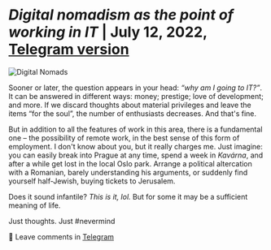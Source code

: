 # *Digital nomadism as the point of working in IT* | July 12, 2022, [Telegram version](https://t.me/sinblog/20)

![Digital Nomads](https://user-images.githubusercontent.com/81878781/180451782-6eac9f7d-1124-416a-a3b1-ed7a158ef5a8.png)

Sooner or later, the question appears in your head: *“why am I going to IT?”*. It can be answered in different ways: money; prestige; love of development; and more.
If we discard thoughts about material privileges and leave the items “for the soul”, the number of enthusiasts decreases. And that's fine.

But in addition to all the features of work in this area, there is a fundamental one – the possibility of remote work, in the best sense of this form of employment.
I don't know about you, but it really charges me. Just imagine: you can easily break into Prague at any time, spend a week in *Kavárna*, and after a while get lost in the local Oslo park. Arrange a political altercation with a Romanian, barely understanding his arguments, or suddenly find yourself half-Jewish, buying tickets to Jerusalem.

Does it sound infantile? *This is it, lol.*
But for some it may be a sufficient meaning of life.

Just thoughts.
Just #nevermind

💭 Leave comments in [Telegram](https://t.me/sinblog/20)
